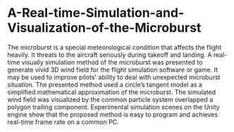 # A-Real-time-Simulation-and-Visualization-of-the-Microburst
The microburst is a special meteorological condition that affects the flight heavily. It threats to the aircraft seriously during takeoff and landing. A real-time visually simulation method of the microburst was presented to generate vivid 3D wind field for the flight simulation software or game. It may be used to improve pilots' ability to deal with unexpected microburst situation. The presented method used a circle’s tangent model as a simplified mathematical approximation of the microburst. The simulated wind field was visualized by the common particle system overlapped a polygon trailing component. Experimental simulation scenes on the Unity engine show that the proposed method is easy to program and achieves real-time frame rate on a common PC.
